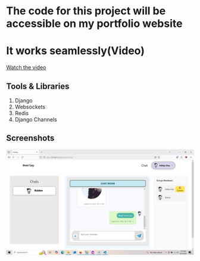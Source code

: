 # The code for this project will be accessible on my portfolio website

# It works seamlessly(Video)
[Watch the video](https://raw.githubusercontent.com/rampage445/Overlay/main/video/overlay.mkv)

## Tools & Libraries
1. Django
2. Websockets
3. Redis
4. Django Channels


## Screenshots
![Capture](Screenshots/Overlay_ss.png)

